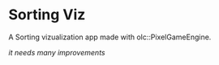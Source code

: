 # Sorting Viz

A Sorting vizualization app made with olc::PixelGameEngine.


*it needs many improvements*